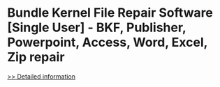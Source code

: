 # Bundle Kernel File Repair Software [Single User] - BKF, Publisher, Powerpoint, Access, Word, Excel, Zip repair
[>> Detailed information](https://secure.element5.com/esales/product.html?productid=300768157&affiliateid=200057808)